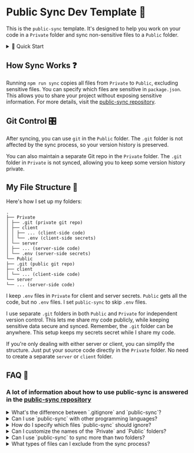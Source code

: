 # Public Sync Dev Template 🔄

This is the `public-sync` template. It's designed to help you work on your code in a `Private` folder and sync non-sensitive files to a `Public` folder.

<details>
<summary>🚀 Quick Start</summary>

1. **Create & Clone**: Use this template to create a new repo and clone it.
2. **Install**: Run `npm install` in your local repo.
3. **Work**: Add your code to the `Private` folder.
4. **Configure**: Adjust `public-sync` settings in `package.json` if needed.
5. **Sync**: Run `npm run sync` to copy files from `Private` to `Public`.
6. **Commit & Push**: Use `git` commands in your synced directories.

</details>

## How Sync Works ❓

Running `npm run sync` copies all files from `Private` to `Public`, excluding sensitive files. You can specify which files are sensitive in `package.json`. This allows you to share your project without exposing sensitive information. For more details, visit the [public-sync repository](https://github.com/OllyFN/public-sync).

## Git Control 🎛️

After syncing, you can use `git` in the `Public` folder. The `.git` folder is not affected by the sync process, so your version history is preserved.

You can also maintain a separate Git repo in the `Private` folder. The `.git` folder in `Private` is not synced, allowing you to keep some version history private.

## My File Structure 📂

Here's how I set up my folders:

```
.
├── Private
│ ├── .git (private git repo)
│ ├── client
│ │ ├── ... (client-side code)
│ │ └── .env (client-side secrets)
│ └── server
│ ├── ... (server-side code)
│ └── .env (server-side secrets)
└── Public
├── .git (public git repo)
├── client
│ └── ... (client-side code)
└── server
└── ... (server-side code)
```

I keep `.env` files in `Private` for client and server secrets. `Public` gets all the code, but no `.env` files. I set `public-sync` to skip `.env` files.

I use separate `.git` folders in both `Public` and `Private` for independent version control. This lets me share my code publicly, while keeping sensitive data secure and synced. Remember, the `.git` folder can be anywhere. This setup keeps my secrets secret while I share my code.

If you're only dealing with either server or client, you can simplify the structure. Just put your source code directly in the `Private` folder. No need to create a separate `server` or `client` folder.

## FAQ 🤔

### **A lot of information about how to use public-sync is answered in the [public-sync repository](https://github.com/OllyFN/public-sync)**

<details>
<summary>What's the difference between `.gitignore` and `public-sync`?</summary>
`.gitignore` excludes files from Git tracking, while `public-sync` automates the process of copying files from one directory to another, excluding specified files. This is useful when you want to keep sensitive files (like `.env`) in a private GitHub repo, but also share your code publicly. Instead of manually managing two repositories and copying files, `public-sync` does the heavy lifting for you.
</details>

<details>
<summary>Can I use `public-sync` with other programming languages?</summary>
Yes, `public-sync` is language-agnostic. You can use it with any programming language.
</details>

<details>
<summary>How do I specify which files `public-sync` should ignore?</summary>
You can specify the files to ignore in the `package.json` file. In the `public-sync` configuration, add the file names or patterns to the `ignore` array. for more detailed information go to the Regex section of the public-sync repository.
</details>

<details>
<summary>Can I customize the names of the `Private` and `Public` folders?</summary>
Yes, you can customize the folder names. However, you'll need to update the `public-sync` configuration in `package.json` to reflect the new folder names.
</details>

<details>
<summary>Can I use `public-sync` to sync more than two folders?</summary>
`public-sync` is designed to sync files from one source folder to one destination folder. If you need to sync multiple folders, you will need to put all the folders you would want to sync inside the source folder.
</details>

<details>
<summary>What types of files can I exclude from the sync process?</summary>
You can exclude any type of file from the sync process. Commonly excluded files include `.env` files, log files, and other files containing sensitive information.
</details>
